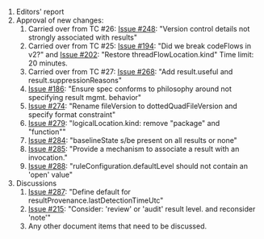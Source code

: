 1. Editors' report
1. Approval of new changes:
    1. Carried over from TC #26: [Issue #248](https://github.com/oasis-tcs/sarif-spec/issues/248): "Version control details not strongly associated with results"
    1. Carried over from TC #25: [Issue #194](https://github.com/oasis-tcs/sarif-spec/issues/194): "Did we break codeFlows in v2?" and [Issue #202](https://github.com/oasis-tcs/sarif-spec/issues/202): "Restore threadFlowLocation.kind"
        Time limit: 20 minutes.
    1. Carried over from TC #27: [Issue #268](https://github.com/oasis-tcs/sarif-spec/issues/268): "Add result.useful and result.suppressionReasons"
    1. [Issue #186](https://github.com/oasis-tcs/sarif-spec/issues/186): "Ensure spec conforms to philosophy around not specifying result mgmt. behavior"
    1. [Issue #274](https://github.com/oasis-tcs/sarif-spec/issues/274): "Rename fileVersion to dottedQuadFileVersion and specify format constraint"
    1. [Issue #279](https://github.com/oasis-tcs/sarif-spec/issues/279): "logicalLocation.kind: remove "package" and "function""
    1. [Issue #284](https://github.com/oasis-tcs/sarif-spec/issues/284): "baselineState s/be present on all results or none"
    1. [Issue #285](https://github.com/oasis-tcs/sarif-spec/issues/285): "Provide a mechanism to associate a result with an invocation."
    1. [Issue #288](https://github.com/oasis-tcs/sarif-spec/issues/288): "ruleConfiguration.defaultLevel should not contain an 'open' value"
1. Discussions
    1. [Issue #287](https://github.com/oasis-tcs/sarif-spec/issues/272): "Define default for resultProvenance.lastDetectionTimeUtc"
    1. [Issue #215](https://github.com/oasis-tcs/sarif-spec/issues/215): "Consider: 'review' or 'audit' result level. and reconsider 'note'"
    1. Any other document items that need to be discussed.
